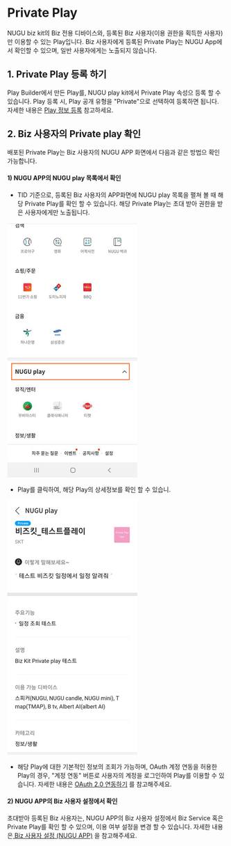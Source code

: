# Private Play

NUGU biz kit의 Biz 전용 디바이스와, 등록된 Biz 사용자\(이용 권한을 획득한 사용자\)만 이용할 수 있는 Play입니다. Biz 사용자에게 등록된 Private Play는 NUGU App에서 확인할 수 있으며, 일반 사용자에게는 노출되지 않습니다. 

## 1. Private Play 등록 하기

Play Builder에서 만든 Play를, NUGU play kit에서 Private Play 속성으 등록 할 수 있습니다. Play 등록 시, Play 공개 유형을 "Private"으로 선택하여 등록하면 됩니다. 자세한 내용은 [Play 정보 등록](../play-registration-and-review/register-a-play.md) 참고하세요.

## 2. Biz 사용자의 Private play 확인

배포된 Private Play는 Biz 사용자의 NUGU APP 화면에서 다음과 같은 방법으 확인 가능합니다.

#### 1\) NUGU APP의 NUGU play 목록에서 확인

* TID 기준으로, 등록된 Biz 사용자의  APP화면에 NUGU play 목록을 펼쳐 볼 때 해당 Private Play를 확인 할 수 있습니다. 해당 Private Play는 초대 받아 권한을 받은 사용자에게만 노출됩니다.

![](../../.gitbook/assets/nugu_play.jpg)



* Play를 클릭하여, 해당 Play의 상세정보를 확인 할 수 있습니.

![](../../.gitbook/assets/test_play.jpg)



* 해당 Play에 대한 기본적인 정보의 조회가 가능하며, OAuth 계정 연동을 허용한 Play의 경우, "계정 연동" 버튼로 사용자의 계정을 로그인하여 Play를 이용할 수 있습니다. 자세한 내용은 [ OAuth 2.0 연동하기](../create-plays-with-play-builder/link-oauth20.md) 를 참고해주세요.



#### 2\) NUGU APP의 Biz 사용자 설정에서 확인

초대받아 등록된 Biz 사용자는, NUGU APP의 Biz 사용자 설정에서 Biz Service 혹은 Private Play를 확인 할 수 있으며, 이용 여부 설정을 변경 할 수 있습니다. 자세한 내용은[ Biz 사용자 설정 \(NUGU APP\)](manage-enrolled-user/biz-nugu-app.md) 을 참고해주세요.



